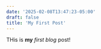 ```yaml
---
date: '2025-02-08T13:47:23-05:00'
draft: false
title: 'My First Post'
---
```


THis is **my** _first_ *blog* post!
